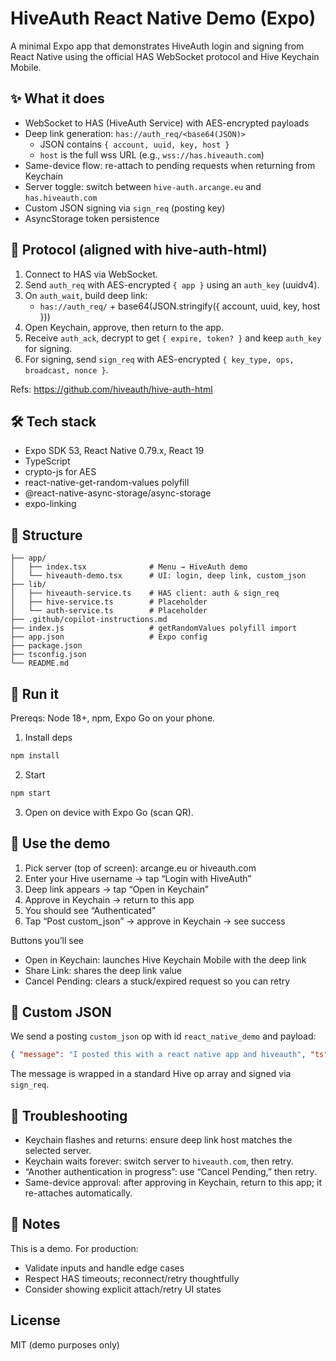 # HiveAuth React Native Demo (Expo)

A minimal Expo app that demonstrates HiveAuth login and signing from React Native using the official HAS WebSocket protocol and Hive Keychain Mobile.

## ✨ What it does

- WebSocket to HAS (HiveAuth Service) with AES-encrypted payloads
- Deep link generation: `has://auth_req/<base64(JSON)>`
   - JSON contains `{ account, uuid, key, host }`
   - `host` is the full wss URL (e.g., `wss://has.hiveauth.com`)
- Same-device flow: re-attach to pending requests when returning from Keychain
- Server toggle: switch between `hive-auth.arcange.eu` and `has.hiveauth.com`
- Custom JSON signing via `sign_req` (posting key)
- AsyncStorage token persistence

## 🔌 Protocol (aligned with hive-auth-html)

1. Connect to HAS via WebSocket.
2. Send `auth_req` with AES-encrypted `{ app }` using an `auth_key` (uuidv4).
3. On `auth_wait`, build deep link:
    - `has://auth_req/` + base64(JSON.stringify({ account, uuid, key, host }))
4. Open Keychain, approve, then return to the app.
5. Receive `auth_ack`, decrypt to get `{ expire, token? }` and keep `auth_key` for signing.
6. For signing, send `sign_req` with AES-encrypted `{ key_type, ops, broadcast, nonce }`.

Refs: https://github.com/hiveauth/hive-auth-html

## 🛠 Tech stack

- Expo SDK 53, React Native 0.79.x, React 19
- TypeScript
- crypto-js for AES
- react-native-get-random-values polyfill
- @react-native-async-storage/async-storage
- expo-linking

## 📁 Structure

```
├── app/
│   ├── index.tsx              # Menu → HiveAuth demo
│   └── hiveauth-demo.tsx      # UI: login, deep link, custom_json
├── lib/
│   ├── hiveauth-service.ts    # HAS client: auth & sign_req
│   ├── hive-service.ts        # Placeholder
│   └── auth-service.ts        # Placeholder
├── .github/copilot-instructions.md
├── index.js                   # getRandomValues polyfill import
├── app.json                   # Expo config
├── package.json
├── tsconfig.json
└── README.md
```

## 🚀 Run it

Prereqs: Node 18+, npm, Expo Go on your phone.

1) Install deps
```bash
npm install
```

2) Start
```bash
npm start
```

3) Open on device with Expo Go (scan QR).

## 📱 Use the demo

1) Pick server (top of screen): arcange.eu or hiveauth.com
2) Enter your Hive username → tap “Login with HiveAuth”
3) Deep link appears → tap “Open in Keychain”
4) Approve in Keychain → return to this app
5) You should see “Authenticated”
6) Tap “Post custom_json” → approve in Keychain → see success

Buttons you’ll see
- Open in Keychain: launches Hive Keychain Mobile with the deep link
- Share Link: shares the deep link value
- Cancel Pending: clears a stuck/expired request so you can retry

## 🧩 Custom JSON

We send a posting `custom_json` op with id `react_native_demo` and payload:
```json
{ "message": "I posted this with a react native app and hiveauth", "ts": 1735689600000 }
```
The message is wrapped in a standard Hive op array and signed via `sign_req`.

## 🔧 Troubleshooting

- Keychain flashes and returns: ensure deep link host matches the selected server.
- Keychain waits forever: switch server to `hiveauth.com`, then retry.
- “Another authentication in progress”: use “Cancel Pending,” then retry.
- Same-device approval: after approving in Keychain, return to this app; it re-attaches automatically.

## 🔐 Notes

This is a demo. For production:
- Validate inputs and handle edge cases
- Respect HAS timeouts; reconnect/retry thoughtfully
- Consider showing explicit attach/retry UI states

## License

MIT (demo purposes only)
